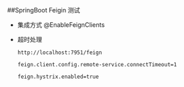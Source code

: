 ##SpringBoot Feigin 测试

  - 集成方式 @EnableFeignClients
 
  - 超时处理
  
        http://localhost:7951/feign
        
        feign.client.config.remote-service.connectTimeout=1
        
        feign.hystrix.enabled=true

        
        
  
 

